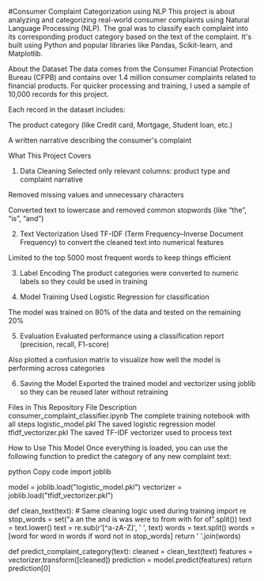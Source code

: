 #Consumer Complaint Categorization using NLP
This project is about analyzing and categorizing real-world consumer complaints using Natural Language Processing (NLP). The goal was to classify each complaint into its corresponding product category based on the text of the complaint. It's built using Python and popular libraries like Pandas, Scikit-learn, and Matplotlib.

About the Dataset
The data comes from the Consumer Financial Protection Bureau (CFPB) and contains over 1.4 million consumer complaints related to financial products. For quicker processing and training, I used a sample of 10,000 records for this project.

Each record in the dataset includes:

The product category (like Credit card, Mortgage, Student loan, etc.)

A written narrative describing the consumer's complaint

What This Project Covers
1. Data Cleaning
Selected only relevant columns: product type and complaint narrative

Removed missing values and unnecessary characters

Converted text to lowercase and removed common stopwords (like “the”, “is”, “and”)

2. Text Vectorization
Used TF-IDF (Term Frequency–Inverse Document Frequency) to convert the cleaned text into numerical features

Limited to the top 5000 most frequent words to keep things efficient

3. Label Encoding
The product categories were converted to numeric labels so they could be used in training

4. Model Training
Used Logistic Regression for classification

The model was trained on 80% of the data and tested on the remaining 20%

5. Evaluation
Evaluated performance using a classification report (precision, recall, F1-score)

Also plotted a confusion matrix to visualize how well the model is performing across categories

6. Saving the Model
Exported the trained model and vectorizer using joblib so they can be reused later without retraining

Files in This Repository
File	Description
consumer_complaint_classifier.ipynb	The complete training notebook with all steps
logistic_model.pkl	The saved logistic regression model
tfidf_vectorizer.pkl	The saved TF-IDF vectorizer used to process text

How to Use This Model
Once everything is loaded, you can use the following function to predict the category of any new complaint text:

python
Copy code
import joblib

model = joblib.load("logistic_model.pkl")
vectorizer = joblib.load("tfidf_vectorizer.pkl")

def clean_text(text):
    # Same cleaning logic used during training
    import re
    stop_words = set("a an the and is was were to from with for of".split())
    text = text.lower()
    text = re.sub(r'[^a-zA-Z]', ' ', text)
    words = text.split()
    words = [word for word in words if word not in stop_words]
    return ' '.join(words)

def predict_complaint_category(text):
    cleaned = clean_text(text)
    features = vectorizer.transform([cleaned])
    prediction = model.predict(features)
    return prediction[0]
